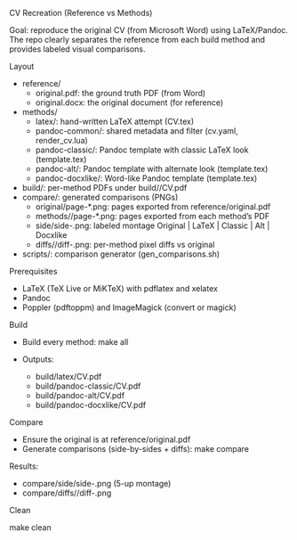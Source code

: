 CV Recreation (Reference vs Methods)

Goal: reproduce the original CV (from Microsoft Word) using LaTeX/Pandoc. The repo clearly separates the reference from each build method and provides labeled visual comparisons.

Layout

- reference/
  - original.pdf: the ground truth PDF (from Word)
  - original.docx: the original document (for reference)
- methods/
  - latex/: hand-written LaTeX attempt (CV.tex)
  - pandoc-common/: shared metadata and filter (cv.yaml, render_cv.lua)
  - pandoc-classic/: Pandoc template with classic LaTeX look (template.tex)
  - pandoc-alt/: Pandoc template with alternate look (template.tex)
  - pandoc-docxlike/: Word-like Pandoc template (template.tex)
- build/: per-method PDFs under build/<method>/CV.pdf
- compare/: generated comparisons (PNGs)
  - original/page-*.png: pages exported from reference/original.pdf
  - methods/<method>/page-*.png: pages exported from each method’s PDF
  - side/side-<page>.png: labeled montage Original | LaTeX | Classic | Alt | Docxlike
  - diffs/<method>/diff-<page>.png: per-method pixel diffs vs original
- scripts/: comparison generator (gen_comparisons.sh)

Prerequisites

- LaTeX (TeX Live or MiKTeX) with pdflatex and xelatex
- Pandoc
- Poppler (pdftoppm) and ImageMagick (convert or magick)

Build

- Build every method:
  make all

- Outputs:
  - build/latex/CV.pdf
  - build/pandoc-classic/CV.pdf
  - build/pandoc-alt/CV.pdf
  - build/pandoc-docxlike/CV.pdf

Compare

- Ensure the original is at reference/original.pdf
- Generate comparisons (side-by-sides + diffs):
  make compare

Results:
- compare/side/side-<page>.png (5-up montage)
- compare/diffs/<method>/diff-<page>.png

Clean

  make clean
